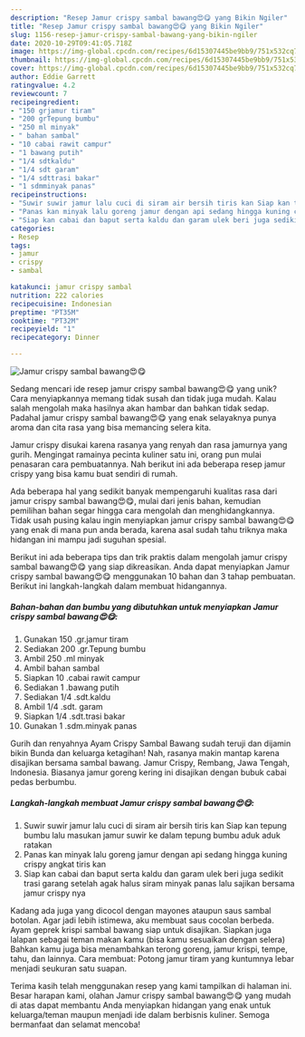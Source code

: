 ```yaml
---
description: "Resep Jamur crispy sambal bawang😍😋 yang Bikin Ngiler"
title: "Resep Jamur crispy sambal bawang😍😋 yang Bikin Ngiler"
slug: 1156-resep-jamur-crispy-sambal-bawang-yang-bikin-ngiler
date: 2020-10-29T09:41:05.718Z
image: https://img-global.cpcdn.com/recipes/6d15307445be9bb9/751x532cq70/jamur-crispy-sambal-bawang😍😋-foto-resep-utama.jpg
thumbnail: https://img-global.cpcdn.com/recipes/6d15307445be9bb9/751x532cq70/jamur-crispy-sambal-bawang😍😋-foto-resep-utama.jpg
cover: https://img-global.cpcdn.com/recipes/6d15307445be9bb9/751x532cq70/jamur-crispy-sambal-bawang😍😋-foto-resep-utama.jpg
author: Eddie Garrett
ratingvalue: 4.2
reviewcount: 7
recipeingredient:
- "150 grjamur tiram"
- "200 grTepung bumbu"
- "250 ml minyak"
- " bahan sambal"
- "10 cabai rawit campur"
- "1 bawang putih"
- "1/4 sdtkaldu"
- "1/4 sdt garam"
- "1/4 sdttrasi bakar"
- "1 sdmminyak panas"
recipeinstructions:
- "Suwir suwir jamur lalu cuci di siram air bersih tiris kan Siap kan tepung bumbu lalu masukan jamur suwir ke dalam tepung bumbu aduk aduk ratakan"
- "Panas kan minyak lalu goreng jamur dengan api sedang hingga kuning crispy angkat tiris kan"
- "Siap kan cabai dan baput serta kaldu dan garam ulek beri juga sedikit trasi garang setelah agak halus siram minyak panas lalu sajikan bersama jamur crispy nya"
categories:
- Resep
tags:
- jamur
- crispy
- sambal

katakunci: jamur crispy sambal 
nutrition: 222 calories
recipecuisine: Indonesian
preptime: "PT35M"
cooktime: "PT32M"
recipeyield: "1"
recipecategory: Dinner

---
```



![Jamur crispy sambal bawang😍😋](https://img-global.cpcdn.com/recipes/6d15307445be9bb9/751x532cq70/jamur-crispy-sambal-bawang😍😋-foto-resep-utama.jpg)

Sedang mencari ide resep jamur crispy sambal bawang😍😋 yang unik? Cara menyiapkannya memang tidak susah dan tidak juga mudah. Kalau salah mengolah maka hasilnya akan hambar dan bahkan tidak sedap. Padahal jamur crispy sambal bawang😍😋 yang enak selayaknya punya aroma dan cita rasa yang bisa memancing selera kita.

Jamur crispy disukai karena rasanya yang renyah dan rasa jamurnya yang gurih. Mengingat ramainya pecinta kuliner satu ini, orang pun mulai penasaran cara pembuatannya. Nah berikut ini ada beberapa resep jamur crispy yang bisa kamu buat sendiri di rumah.

Ada beberapa hal yang sedikit banyak mempengaruhi kualitas rasa dari jamur crispy sambal bawang😍😋, mulai dari jenis bahan, kemudian pemilihan bahan segar hingga cara mengolah dan menghidangkannya. Tidak usah pusing kalau ingin menyiapkan jamur crispy sambal bawang😍😋 yang enak di mana pun anda berada, karena asal sudah tahu triknya maka hidangan ini mampu jadi suguhan spesial.


Berikut ini ada beberapa tips dan trik praktis dalam mengolah jamur crispy sambal bawang😍😋 yang siap dikreasikan. Anda dapat menyiapkan Jamur crispy sambal bawang😍😋 menggunakan 10 bahan dan 3 tahap pembuatan. Berikut ini langkah-langkah dalam membuat hidangannya.

<!--inarticleads1-->

##### Bahan-bahan dan bumbu yang dibutuhkan untuk menyiapkan Jamur crispy sambal bawang😍😋:

1. Gunakan 150 .gr.jamur tiram
1. Sediakan 200 .gr.Tepung bumbu
1. Ambil 250 .ml minyak
1. Ambil  bahan sambal
1. Siapkan 10 .cabai rawit campur
1. Sediakan 1 .bawang putih
1. Sediakan 1/4 .sdt.kaldu
1. Ambil 1/4 .sdt. garam
1. Siapkan 1/4 .sdt.trasi bakar
1. Gunakan 1 .sdm.minyak panas


Gurih dan renyahnya Ayam Crispy Sambal Bawang sudah teruji dan dijamin bikin Bunda dan keluarga ketagihan! Nah, rasanya makin mantap karena disajikan bersama sambal bawang. Jamur Crispy, Rembang, Jawa Tengah, Indonesia. Biasanya jamur goreng kering ini disajikan dengan bubuk cabai pedas berbumbu. 

<!--inarticleads2-->

##### Langkah-langkah membuat Jamur crispy sambal bawang😍😋:

1. Suwir suwir jamur lalu cuci di siram air bersih tiris kan Siap kan tepung bumbu lalu masukan jamur suwir ke dalam tepung bumbu aduk aduk ratakan
1. Panas kan minyak lalu goreng jamur dengan api sedang hingga kuning crispy angkat tiris kan
1. Siap kan cabai dan baput serta kaldu dan garam ulek beri juga sedikit trasi garang setelah agak halus siram minyak panas lalu sajikan bersama jamur crispy nya


Kadang ada juga yang dicocol dengan mayones ataupun saus sambal botolan. Agar jadi lebih istimewa, aku membuat saus cocolan berbeda. Ayam geprek krispi sambal bawang siap untuk disajikan. Siapkan juga lalapan sebagai teman makan kamu (bisa kamu sesuaikan dengan selera) Bahkan kamu juga bisa menambahkan terong goreng, jamur krispi, tempe, tahu, dan lainnya. Cara membuat: Potong jamur tiram yang kuntumnya lebar menjadi seukuran satu suapan. 

Terima kasih telah menggunakan resep yang kami tampilkan di halaman ini. Besar harapan kami, olahan Jamur crispy sambal bawang😍😋 yang mudah di atas dapat membantu Anda menyiapkan hidangan yang enak untuk keluarga/teman maupun menjadi ide dalam berbisnis kuliner. Semoga bermanfaat dan selamat mencoba!
